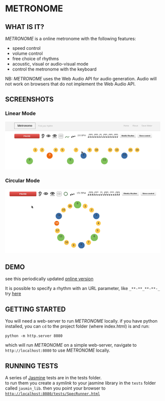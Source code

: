 # METRONOME

## WHAT IS IT?

_METRONOME_ is a online metronome with the following features:  

  - speed control
  - volume control
  - free choice of rhythms
  - acoustic, visual or audio-visual mode
  - control the metronome with the keyboard

NB: _METRONOME_ uses the Web Audio API for audio generation. Audio will not work on browsers that do not implement the Web Audio API.

## SCREENSHOTS

### Linear Mode

![linear mode](https://raw.githubusercontent.com/kr1/metronome/master/pics/2013-04-24_screenshot_metronome_linear.png "screenshot linear mode")

### Circular Mode

![circular mode](https://raw.githubusercontent.com/kr1/metronome/master/pics/2013-04-24_screenshot_metronome_circle.png "screenshot circular mode")

## DEMO

see this periodically updated [online version](http://metronome.zanstaen.org)

It is possible to specify a rhythm with an URL parameter, like `_**-**_**-**-_`  try [here](http://metronome.zanstaen.org/#speed=132/meter=_**-**_**-**-_)

## GETTING STARTED

You will need a web-server to run _METRONOME_ locally. if you have python installed, you can `cd` to the project folder (where index.html) is and run:  

    python -m http.server 8080

which will run _METRONOME_ on a simple web-server, navigate to `http://localhost:8080` to use _METRONOME_ locally.

## RUNNING TESTS

A series of [Jasmine](https://github.com/pivotal/jasmine/) tests are in the tests folder.  
to run them you create a _symlink_ to your jasmine library in the `tests` folder called `jasmin_lib`. then you point your browser to [`http://localhost:8080/tests/SpecRunner.html`](http://localhost:8080/tests/SpecRunner.html)
